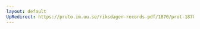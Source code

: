 ```yaml
---
layout: default
UpRedirect: https://pruto.im.uu.se/riksdagen-records-pdf/1870/prot-1870--fk--409.pdf
---
```

